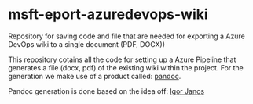 # msft-eport-azuredevops-wiki
Repository for saving code and file that are needed for exporting a Azure DevOps wiki to a single document (PDF, DOCX))

This repository cotains all the code for setting up a Azure Pipeline that generates a file (docx, pdf) of the existing wiki within the project. For the generation we make use of a product called: [pandoc](https://pandoc.org/).

Pandoc generation is done based on the idea off: [Igor Janos](https://github.com/IgorJanos/WikiToPdf)
